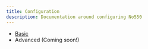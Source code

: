 ```yaml
---
title: Configuration
description: Documentation around configuring No550
---
```


* [Basic](/configuration/basic)
* Advanced (Coming soon!)
